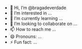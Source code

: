 - 👋 Hi, I’m @bragadeverdade
- 👀 I’m interested in ...
- 🌱 I’m currently learning ...
- 💞️ I’m looking to collaborate on ...
- 📫 How to reach me ...
- 😄 Pronouns: ...
- ⚡ Fun fact: ...

<!---
bragadeverdade/bragadeverdade is a ✨ special ✨ repository because its `README.md` (this file) appears on your GitHub profile.
You can click the Preview link to take a look at your changes.
--->
